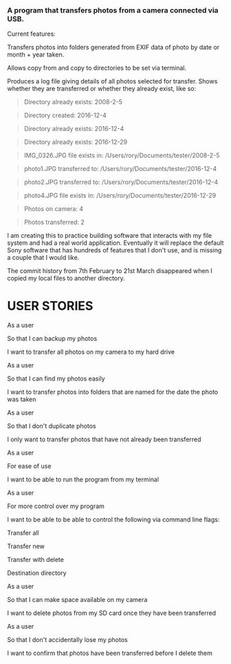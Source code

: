 ### A program that transfers photos from a camera connected via USB.



Current features:

Transfers photos into folders generated from EXIF data of photo by date or month + year taken.

Allows copy from and copy to directories to be set via terminal.

Produces a log file giving details of all photos selected for transfer. Shows whether they are transferred or whether they already exist, like so:

> Directory already exists:    2008-2-5

>Directory created:           2016-12-4

>Directory already exists:    2016-12-4

>Directory already exists:    2016-12-29

>IMG_0326.JPG                 file exists in: /Users/rory/Documents/tester/2008-2-5

>photo1.JPG                   transferred to: /Users/rory/Documents/tester/2016-12-4

>photo2.JPG                   transferred to: /Users/rory/Documents/tester/2016-12-4

>photo4.JPG                   file exists in: /Users/rory/Documents/tester/2016-12-29

>Photos on camera: 4

>Photos transferred: 2


I am creating this to practice building software that interacts with my file system and had a real world application. Eventually it will replace the default Sony software that has hundreds of features that I don't use, and is missing a couple that I would like.

The commit history from 7th February to 21st March disappeared when I copied my local files to another directory.

# USER STORIES

As a user

So that I can backup my photos

I want to transfer all photos on my camera to my hard drive


As a user

So that I can find my photos easily

I want to transfer photos into folders that are named for the date the photo was taken



As a user

So that I don't duplicate photos

I only want to transfer photos that have not already been transferred



As a user

For ease of use

I want to be able to run the program from my terminal





As a user

For more control over my program

I want to be able to be able to control the following via command line flags:



Transfer all

Transfer new

Transfer with delete

Destination directory



As a user

So that I can make space available on my camera

I want to delete photos from my SD card once they have been transferred



As a user

So that I don't accidentally lose my photos

I want to confirm that photos have been transferred before I delete them
